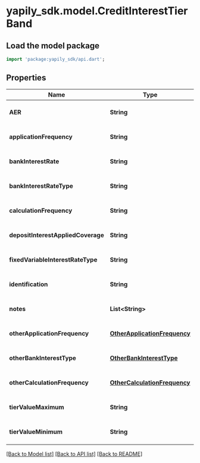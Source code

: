# yapily_sdk.model.CreditInterestTierBand

## Load the model package
```dart
import 'package:yapily_sdk/api.dart';
```

## Properties
Name | Type | Description | Notes
------------ | ------------- | ------------- | -------------
**AER** | **String** |  | [optional] [default to null]
**applicationFrequency** | **String** |  | [optional] [default to null]
**bankInterestRate** | **String** |  | [optional] [default to null]
**bankInterestRateType** | **String** |  | [optional] [default to null]
**calculationFrequency** | **String** |  | [optional] [default to null]
**depositInterestAppliedCoverage** | **String** |  | [optional] [default to null]
**fixedVariableInterestRateType** | **String** |  | [optional] [default to null]
**identification** | **String** |  | [optional] [default to null]
**notes** | **List&lt;String&gt;** |  | [optional] [default to []]
**otherApplicationFrequency** | [**OtherApplicationFrequency**](OtherApplicationFrequency.md) |  | [optional] [default to null]
**otherBankInterestType** | [**OtherBankInterestType**](OtherBankInterestType.md) |  | [optional] [default to null]
**otherCalculationFrequency** | [**OtherCalculationFrequency**](OtherCalculationFrequency.md) |  | [optional] [default to null]
**tierValueMaximum** | **String** |  | [optional] [default to null]
**tierValueMinimum** | **String** |  | [optional] [default to null]

[[Back to Model list]](../README.md#documentation-for-models) [[Back to API list]](../README.md#documentation-for-api-endpoints) [[Back to README]](../README.md)


